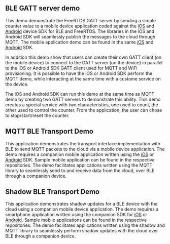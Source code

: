 ## BLE GATT server demo
This demo demonstrate the FreeRTOS GATT server by sending a simple counter value to a mobile device application coded against the [iOS](https://github.com/aws/amazon-freertos-ble-ios-sdk) and [Android](https://github.com/aws/amazon-freertos-ble-android-sdk) device SDK for BLE and FreeRTOS.
The libraries in the iOS and Android SDK will seamlessly publish the messages to the cloud through MQTT.
The mobile application demo can be found in the same [iOS](https://github.com/aws/amazon-freertos-ble-ios-sdk) and [Android](https://github.com/aws/amazon-freertos-ble-android-sdk) SDK. 

In addition this demo show that users can create their own GATT client (on the mobile device) to connect to the GATT server (on the device) in parallel to the iOS or Android SDK GATT client used for MQTT and WiFi provisioning.
It is possible to have the iOS or Android SDK perform the MQTT demo, while interacting at the same time with a custome service on the device.

The iOS and Android SDK can run this demo at the same time as MQTT demo by creating two GATT servers to demonstrate this ability. 
This demo creates a special service with two characteristics, one used to count, the other used to control the counter. From the application, the user can chose to stop/start/reset the counter.

## MQTT BLE Transport Demo
This application demonstrates the transport interface implementation with BLE to send MQTT packets to the cloud via a mobile device application. The demo requires a companion mobile application written using the [iOS](https://github.com/aws/amazon-freertos-ble-ios-sdk) or [Android](https://github.com/aws/amazon-freertos-ble-android-sdk) SDK. Sample mobile application can be found in the respective repositories. The demo facilitates applications written using the MQTT library to seamlessly send to and receive data from the cloud, over BLE through a companion device. 

## Shadow BLE Transport Demo
This application demonstrates shadow updates for a BLE device with the cloud using a companion mobile device application. The demo requires a smartphone application written using the companion SDK for [iOS](https://github.com/aws/amazon-freertos-ble-ios-sdk) or [Android](https://github.com/aws/amazon-freertos-ble-android-sdk). Sample mobile applications can be found in the respective repositories. The demo facilitates applications written using the shadow and MQTT library to seamlessly perform shadow updates with the cloud over BLE through a companion device. 
